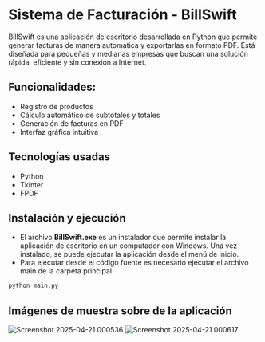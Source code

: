 # Sistema de Facturación - BillSwift
BillSwift es una aplicación de escritorio desarrollada en Python que permite generar facturas de manera automática y exportarlas en formato PDF. Está diseñada para pequeñas y medianas empresas que buscan una solución rápida, eficiente y sin conexión a Internet.

## Funcionalidades:
- Registro de productos
- Cálculo automático de subtotales y totales
- Generación de facturas en PDF
- Interfaz gráfica intuitiva

## Tecnologías usadas
- Python
- Tkinter
- FPDF

## Instalación y ejecución
- El archivo **BillSwift.exe** es un instalador que permite instalar la aplicación de escritorio en un computador con Windows. Una vez instalado, se puede ejecutar la aplicación desde el menú de inicio.
- Para ejecutar desde el código fuente es necesario ejecutar el archivo main de la carpeta principal
```sh
python main.py
```

## Imágenes de muestra sobre de la aplicación

![Screenshot 2025-04-21 000536](https://github.com/user-attachments/assets/fa3e4633-1439-4036-a228-971749225587)
![Screenshot 2025-04-21 000617](https://github.com/user-attachments/assets/ea2fe38e-55d5-46db-996e-b43ed5242f89)
